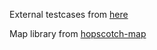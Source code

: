 External testcases from [here](https://github.com/benjamincarman/cpp-nfold-ILP/blob/master/tests/QCmax_m_5_lengths_1_2_3_weigths_2_2_1_smallest_10_largest_20_slack_r_0.95_formatted.txt)

Map library from [hopscotch-map](https://github.com/Tessil/hopscotch-map)
